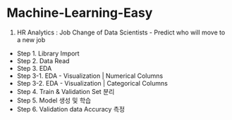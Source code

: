 # Machine-Learning-Easy

1. HR Analytics : Job Change of Data Scientists - Predict who will move to a new job
* Step 1. Library Import
* Step 2. Data Read
* Step 3. EDA
* Step 3-1. EDA - Visualization | Numerical Columns
* Step 3-2. EDA - Visualization | Categorical Columns
* Step 4. Train & Validation Set 분리
* Step 5. Model 생성 및 학습
* Step 6. Validation data Accuracy 측정
